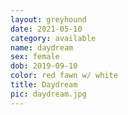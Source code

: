 ```yaml
---
layout: greyhound
date: 2021-05-10
category: available
name: daydream
sex: female
dob: 2019-09-10
color: red fawn w/ white
title: Daydream
pic: daydream.jpg
---
```


